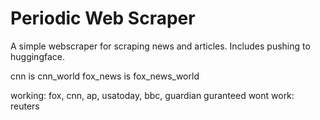 # Periodic Web Scraper

A simple webscraper for scraping news and articles. Includes pushing to huggingface.

cnn is cnn_world
fox_news is fox_news_world

working: fox, cnn, ap, usatoday, bbc, guardian
guranteed wont work: reuters